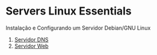 # Servers Linux Essentials

Instalação e Configurando um Servidor Debian/GNU Linux

1. [Servidor DNS](server-dns\README.md)
2. [Servidor Web](server-web\README.md)
